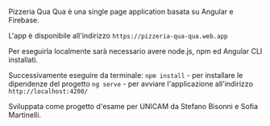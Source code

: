 Pizzeria Qua Qua è una single page application basata su Angular e Firebase.

L'app è disponibile all'indirizzo `https://pizzeria-qua-qua.web.app`

Per eseguirla localmente sarà necessario avere node.js, npm ed Angular CLI installati.

Successivamente eseguire da terminale:
`npm install` - per installare le dipendenze del progetto
`ng serve` - per avviare l'applicazione all'indirizzo `http://localhost:4200/`

Sviluppata come progetto d'esame per UNICAM da Stefano Bisonni e Sofia Martinelli.
